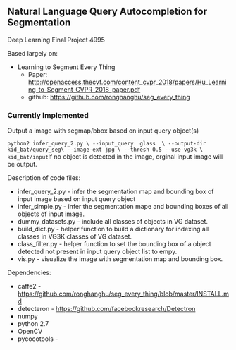 Natural Language Query Autocompletion for Segmentation
-----

Deep Learning Final Project 4995

Based largely on:
    
   - Learning to Segment Every Thing
       * Paper: http://openaccess.thecvf.com/content_cvpr_2018/papers/Hu_Learning_to_Segment_CVPR_2018_paper.pdf
       * github: https://github.com/ronghanghu/seg_every_thing
       




### Currently Implemented

Output a image with segmap/bbox based on input query object(s)

`
python2 infer_query_2.py \
    --input_query  glass  \
    --output-dir kid_bat/query_seg\
    --image-ext jpg \
    --thresh 0.5 --use-vg3k \
    kid_bat/input
`if no object is detected in the image, orginal input image will be output.



Description of code files:
* infer_query_2.py - infer the segmentation map and bounding box of input image based on input query object
* infer_simple.py - infer the segmentation mape and bounding boxes of all objects of input image.
* dummy_datasets.py - include all classes of objects in VG dataset.
* build_dict.py - helper function to build a dictionary for indexing all classes in VG3K classes of VG dataset.
* class_filter.py - helper function to set the bounding box of a object detected not present in input query object list to empy.
* vis.py - visualize the image with segmentation map and bounding box.

Dependencies:
* caffe2 - https://github.com/ronghanghu/seg_every_thing/blob/master/INSTALL.md
* detecteron - https://github.com/facebookresearch/Detectron
* numpy
* python 2.7
* OpenCV
* pycocotools - 


